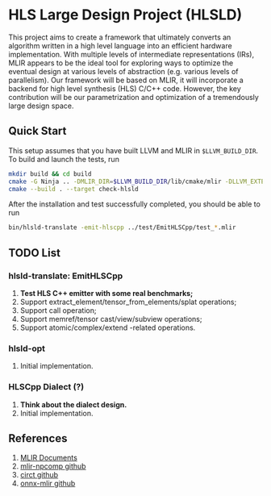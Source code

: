 # HLS Large Design Project (HLSLD)

This project aims to create a framework that ultimately converts an algorithm written in a high level language into an efficient hardware implementation. With multiple levels of intermediate representations (IRs), MLIR appears to be the ideal tool for exploring ways to optimize the eventual design at various levels of abstraction (e.g. various levels of parallelism). Our framework will be based on MLIR, it will incorporate a backend for high level synthesis (HLS) C/C++ code. However, the key contribution will be our parametrization and optimization of a tremendously large design space.

## Quick Start
This setup assumes that you have built LLVM and MLIR in `$LLVM_BUILD_DIR`. To build and launch the tests, run
```sh
mkdir build && cd build
cmake -G Ninja .. -DMLIR_DIR=$LLVM_BUILD_DIR/lib/cmake/mlir -DLLVM_EXTERNAL_LIT=$LLVM_BUILD_DIR/bin/llvm-lit
cmake --build . --target check-hlsld
```
After the installation and test successfully completed, you should be able to run
```sh
bin/hlsld-translate -emit-hlscpp ../test/EmitHLSCpp/test_*.mlir
```

## TODO List
### hlsld-translate: EmitHLSCpp
1. **Test HLS C++ emitter with some real benchmarks;**
2. Support extract_element/tensor_from_elements/splat operations;
3. Support call operation;
4. Support memref/tensor cast/view/subview operations;
5. Support atomic/complex/extend -related operations.

### hlsld-opt
1. Initial implementation.

### HLSCpp Dialect (?)
1. **Think about the dialect design.**
2. Initial implementation.

## References
1. [MLIR Documents](https://mlir.llvm.org)
2. [mlir-npcomp github](https://github.com/llvm/mlir-npcomp)
3. [circt github](https://github.com/llvm/circt)
4. [onnx-mlir github](https://github.com/onnx/onnx-mlir)
